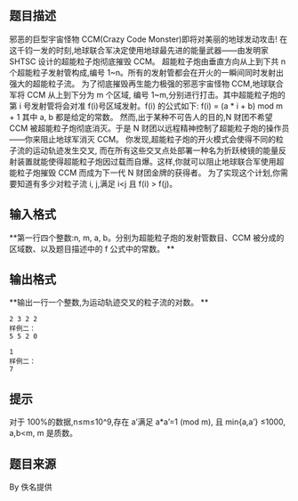 


## 题目描述
邪恶的巨型宇宙怪物 CCM(Crazy Code Monster)即将对美丽的地球发动攻击!
在这千钧一发的时刻,地球联合军决定使用地球最先进的能量武器——由发明家 SHTSC 设计的超能粒子炮彻底摧毁 CCM。
超能粒子炮由垂直方向从上到下共 n 个超能粒子发射管构成,编号 1~n。所有的发射管都会在开火的一瞬间同时发射出强大的超能粒子流。
为了彻底摧毁再生能力极强的邪恶宇宙怪物 CCM,地球联合军将 CCM 从上到下分为 m 个区域, 编号 1~m,分别进行打击。其中超能粒子炮的第 i 号发射管将会对准 f(i)号区域发射。f(i) 的公式如下:
f(i) = (a * i + b) mod m + 1
其中 a, b 都是给定的常数。
然而,出于某种不可告人的目的,N 财团不希望 CCM 被超能粒子炮彻底消灭。于是 N 财团以远程精神控制了超能粒子炮的操作员——你来阻止地球军消灭 CCM。
你发现,超能粒子炮的开火模式会使得不同的粒子流的运动轨迹发生交叉, 而在所有这些交叉点处部署一种名为折跃棱镜的能量反射装置就能使得超能粒子炮因过载而自爆。这样,你就可以阻止地球联合军使用超能粒子炮摧毁 CCM 而成为下一代 N 财团金牌的获得者。
为了实现这个计划,你需要知道有多少对粒子流 i, j,满足 i<j 且 f(i) > f(j)。
## 输入格式
**第一行四个整数:n, m, a, b。分别为超能粒子炮的发射管数目、CCM 被分成的区域数、以及题目描述中的 f 公式中的常数。
** 
## 输出格式
**输出一行一个整数,为运动轨迹交叉的粒子流的对数。
** 

```input1样例一：
2 3 2 2
样例二：
5 5 2 0

```

```output1样例一：
1
样例二：
7
```

## 提示
对于 100%的数据,n≤m≤10^9,存在 a’满足 a*a’=1 (mod m), 且 min{a,a’} ≤1000, a,b<m, m 是质数。
## 题目来源
By 佚名提供


